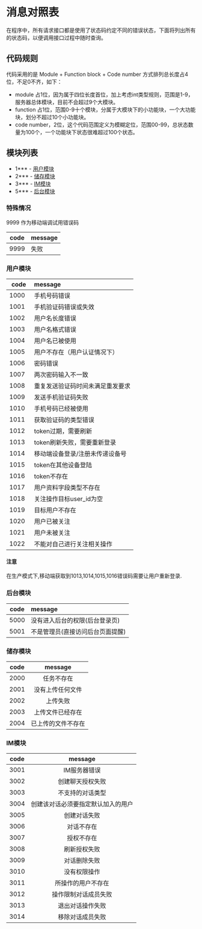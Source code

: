 # 消息对照表
在程序中，所有请求接口都是使用了状态码约定不同的错误状态，下面将列出所有的状态码，以便调用接口过程中随时查询。

## 代码规则

代码采用的是 Module + Function block + Code number 方式排列总长度占4位，不足0不齐，如下：
- module 占1位，因为属于四位长度首位，加上考虑int类型规则，范围是1-9，服务器总体模块，目前不会超过9个大模块。
- function 占1位，范围0-9十个模块，分属于大模块下的小功能块，一个大功能块，划分不超过10个小功能块。
- code number，2位，这个代码范围定义为模糊定位，范围00-99，总状态数量为100个，一个功能块下状态很难超过100个状态。

## 模块列表
* 1*** - [用户模块](#用户模块)
* 2*** - [储存模块](#储存模块)
* 3*** - [IM模块](#IM模块)
* 5*** - [后台模块](#后台模块)

### 特殊情况

9999 作为移动端调试用错误码

| code  | message  |
|-------|:--------|
| 9999 | 失败 |

### 用户模块
| code  | message  |
|-------|:--------|
| 1000  | 手机号码错误 |
| 1001  | 手机验证码错误或失效 |
| 1002  | 用户名长度错误 |
| 1003  | 用户名格式错误 |
| 1004  | 用户名已被使用 |
| 1005  | 用户不存在（用户认证情况下） |
| 1006  | 密码错误 |
| 1007  | 两次密码输入不一致 |
| 1008  | 重复发送验证码时间未满足重发要求 |
| 1009  | 发送手机验证码失败 |
| 1010  | 手机号码已经被使用 |
| 1011  | 获取验证码的类型错误 |
| 1012  | token过期，需要刷新 |
| 1013  | token刷新失败，需要重新登录 |
| 1014  | 移动端设备登录/注册未传递设备号 |
| 1015  | token在其他设备登陆 |
| 1016  | token不存在 |
| 1017  | 用户资料字段类型不存在 |
| 1018  | 关注操作目标user_id为空 |
| 1019  | 目标用户不存在 |
| 1020  | 用户已被关注  |
| 1021  | 用户未被关注  |
| 1022  | 不能对自己进行关注相关操作 |

#### 注意

在生产模式下,移动端获取到1013,1014,1015,1016错误码需要让用户重新登录.

### 后台模块
| code  | message  |
|-------|:--------|
| 5000	| 没有进入后台的权限(后台登录页) |
| 5001	| 不是管理员(直接访问后台页面提醒) |

### 储存模块
| code     | message  |
|----------|:--------:|
| 2000     | 任务不存在 |
| 2001     | 没有上传任何文件 |
| 2002     | 上传失败 |
| 2003     | 上传文件已经存在 |
| 2004     | 已上传的文件不存在 |

### IM模块
|code|message|
|:---:|:---:|
|3001|IM服务器错误|
|3002|创建聊天授权失败|
|3003|不支持的对话类型|
|3004|创建该对话必须要指定默认加入的用户|
|3005|创建对话失败|
|3006|对话不存在|
|3007|授权不存在|
|3008|刷新授权失败|
|3009|对话删除失败|
|3010|没有权限操作|
|3011|所操作的用户不存在|
|3012|操作限制对话成员失败|
|3013|退出对话操作失败|
|3014|移除对话成员失败|
